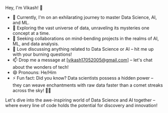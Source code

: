 Hey, I'm Vikash! 👋

- 🔭 Currently, I'm on an exhilarating journey to master Data Science, AI, and ML.
- 🌱 Exploring the vast universe of data, unraveling its mysteries one concept at a time.
- 👯 Seeking collaborations on mind-bending projects in the realms of AI, ML, and data analysis.
- 💬 Love discussing anything related to Data Science or AI – hit me up with your burning questions!
- 📫 Drop me a message at [vikash17052005@gmail.com] – let's chat about the wonders of tech!
- 😄 Pronouns: He/Him
- ⚡ Fun fact: Did you know? Data scientists possess a hidden power – they can weave enchantments with raw data faster than a comet streaks across the sky! 🌠✨

Let's dive into the awe-inspiring world of Data Science and AI together – where every line of code holds the potential for discovery and innovation!

<!---
vikash-48413/vikash-48413 is a ✨ special ✨ repository because its `README.md` (this file) appears on your GitHub profile.
You can click the Preview link to take a look at your changes.
--->
